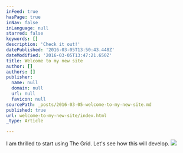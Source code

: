 ```yaml
---
inFeed: true
hasPage: true
inNav: false
inLanguage: null
starred: false
keywords: []
description: 'Check it out!'
datePublished: '2016-03-05T13:50:43.448Z'
dateModified: '2016-03-05T13:47:21.650Z'
title: Welcome to my new site
author: []
authors: []
publisher:
  name: null
  domain: null
  url: null
  favicon: null
sourcePath: _posts/2016-03-05-welcome-to-my-new-site.md
published: true
url: welcome-to-my-new-site/index.html
_type: Article

---
```

I am thrilled to start using The Grid. Let's see how this will develop. ![](https://the-grid-user-content.s3-us-west-2.amazonaws.com/125e594b-af71-465b-8f3c-fe36b8ca70e1.jpg)
